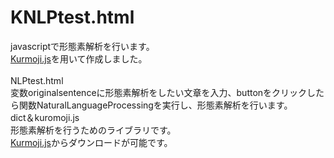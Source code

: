 <h1>KNLPtest.html</h1>
javascriptで形態素解析を行います。<br>
<a href= "https://github.com/takuyaa/kuromoji.js/" >Kurmoji.js</a>を用いて作成しました。 <br>
<br>
NLPtest.html<br>
  変数originalsentenceに形態素解析をしたい文章を入力、buttonをクリックしたら関数NaturalLanguageProcessingを実行し、形態素解析を行います。<br>
dict＆kuromoji.js<br>
形態素解析を行うためのライブラリです。<br>
<a href= "https://github.com/takuyaa/kuromoji.js/" >Kurmoji.js</a>からダウンロードが可能です。
